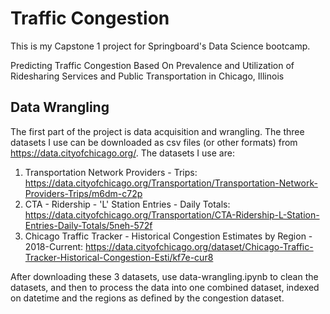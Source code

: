 # Traffic Congestion

This is my Capstone 1 project for Springboard's Data Science bootcamp.

Predicting Traffic Congestion Based On Prevalence and Utilization of Ridesharing Services and Public Transportation in Chicago, Illinois

## Data Wrangling

The first part of the project is data acquisition and wrangling. The three datasets I use can be downloaded as csv files (or other formats) from https://data.cityofchicago.org/. The datasets I use are:

1. Transportation Network Providers - Trips: https://data.cityofchicago.org/Transportation/Transportation-Network-Providers-Trips/m6dm-c72p
2. CTA - Ridership - 'L' Station Entries - Daily Totals: https://data.cityofchicago.org/Transportation/CTA-Ridership-L-Station-Entries-Daily-Totals/5neh-572f
3. Chicago Traffic Tracker - Historical Congestion Estimates by Region - 2018-Current: https://data.cityofchicago.org/dataset/Chicago-Traffic-Tracker-Historical-Congestion-Esti/kf7e-cur8


After downloading these 3 datasets, use data-wrangling.ipynb to clean the datasets, and then to process the data into one combined dataset, indexed on datetime and the regions as defined by the congestion dataset.

